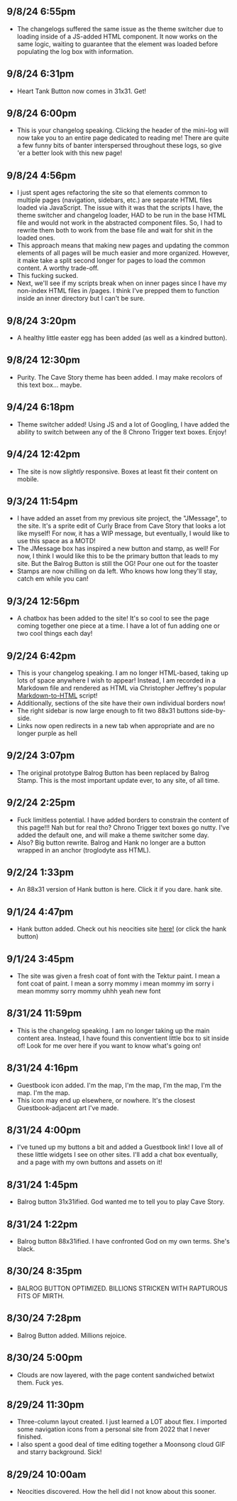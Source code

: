 ## 9/8/24 6:55pm
- The changelogs suffered the same issue as the theme switcher due to loading inside of a JS-added HTML component. It now works on the same logic, waiting to guarantee that the element was loaded before populating the log box with information.

## 9/8/24 6:31pm
- Heart Tank Button now comes in 31x31. Get!

## 9/8/24 6:00pm
- This is your changelog speaking. Clicking the header of the mini-log will now take you to an entire page dedicated to reading me! There are quite a few funny bits of banter interspersed throughout these logs, so give 'er a better look with this new page!

## 9/8/24 4:56pm
- I just spent ages refactoring the site so that elements common to multiple pages (navigation, sidebars, etc.) are separate HTML files loaded via JavaScript. The issue with it was that the scripts I have, the theme switcher and changelog loader, HAD to be run in the base HTML file and would not work in the abstracted component files. So, I had to rewrite them both to work from the base file and wait for shit in the loaded ones.
- This approach means that making new pages and updating the common elements of all pages will be much easier and more organized. However, it make take a split second longer for pages to load the common content. A worthy trade-off.
- This fucking sucked.
- Next, we'll see if my scripts break when on inner pages since I have my non-index HTML files in /pages. I think I've prepped them to function inside an inner directory but I can't be sure.

## 9/8/24 3:20pm
- A healthy little easter egg has been added (as well as a kindred button).

## 9/8/24 12:30pm
- Purity. The Cave Story theme has been added. I may make recolors of this text box... maybe.


## 9/4/24 6:18pm
- Theme switcher added! Using JS and a lot of Googling, I have added the ability to switch between any of the 8 Chrono Trigger text boxes. Enjoy!


## 9/4/24 12:42pm
- The site is now <i>slightly</i> responsive. Boxes at least fit their content on mobile.


## 9/3/24 11:54pm
- I have added an asset from my previous site project, the "JMessage", to the site. It's a sprite edit of Curly Brace from Cave Story that looks a lot like myself! For now, it has a WIP message, but eventually, I would like to use this space as a MOTD!
- The JMessage box has inspired a new button and stamp, as well! For now, I think I would like this to be the primary button that leads to my site. But the Balrog Button is still the OG! Pour one out for the toaster
- Stamps are now chilling on da left. Who knows how long they'll stay, catch em while you can!


## 9/3/24 12:56pm
- A chatbox has been added to the site! It's so cool to see the page coming together one piece at a time. I have a lot of fun adding one or two cool things each day!


## 9/2/24 6:42pm
- This is your changelog speaking. I am no longer HTML-based, taking up lots of space anywhere I wish to appear! Instead, I am recorded in a Markdown file and rendered as HTML via Christopher Jeffrey's popular <a href="https://cdn.jsdelivr.net/npm/marked/marked.min.js" target="_blank">Markdown-to-HTML</a> script!
- Additionally, sections of the site have their own individual borders now!
- The right sidebar is now large enough to fit two 88x31 buttons side-by-side.
- Links now open redirects in a new tab when appropriate and are no longer purple as hell

## 9/2/24 3:07pm
- The original prototype Balrog Button has been replaced by Balrog Stamp. This is the most important update ever, to any site, of all time.

## 9/2/24 2:25pm
- Fuck limitless potential. I have added borders to constrain the content of this page!!! Nah but for real tho? Chrono Trigger text boxes go nutty. I've added the default one, and will make a theme switcher some day.
- Also? Big button rewrite. Balrog and Hank no longer are a button wrapped in an anchor (troglodyte ass HTML).

## 9/2/24 1:33pm
- An 88x31 version of Hank button is here. Click it if you dare. hank site.

## 9/1/24 4:47pm
- Hank button added. Check out his neocities site <a href="https://thehank.neocities.org/" target="_blank">here!</a> (or click the hank button)

## 9/1/24 3:45pm
- The site was given a fresh coat of font with the Tektur paint. I mean a font coat of paint. I mean a sorry mommy i mean mommy im sorry i mean mommy sorry mommy uhhh yeah new font

## 8/31/24 11:59pm
- This is the changelog speaking. I am no longer taking up the main content area. Instead, I have found this conventient little box to sit inside of! Look for me over here if you want to know what's going on!

## 8/31/24 4:16pm
- Guestbook icon added. I'm the map, I'm the map, I'm the map, I'm the map. I'm the map.
- This icon may end up elsewhere, or nowhere. It's the closest Guestbook-adjacent art I've made.

## 8/31/24 4:00pm
- I've tuned up my buttons a bit and added a Guestbook link! I love all of these little widgets I see on other sites. I'll add a chat box eventually, and a page with my own buttons and assets on it!

## 8/31/24 1:45pm
- Balrog button 31x31ified. God wanted me to tell you to play Cave Story.

## 8/31/24 1:22pm
- Balrog button 88x31ified. I have confronted God on my own terms. She's black.

## 8/30/24 8:35pm
- BALROG BUTTON OPTIMIZED. BILLIONS STRICKEN WITH RAPTUROUS FITS OF MIRTH.

## 8/30/24 7:28pm
- Balrog Button added. Millions rejoice.

## 8/30/24 5:00pm
- Clouds are now layered, with the page content sandwiched betwixt them. Fuck yes.

## 8/29/24 11:30pm
- Three-column layout created. I just learned a LOT about flex. I imported some navigation icons from a personal site from 2022 that I never finished.
- I also spent a good deal of time editing together a Moonsong cloud GIF and starry background. Sick!

## 8/29/24 10:00am
- Neocities discovered. How the hell did I not know about this sooner.